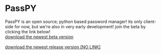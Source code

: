 <html>
<body>

<h1>PassPY</h1>
<p>PassPY is an open source; python based password manager! its only client-side for now, but we're also in very early development! join the beta by clicking the link below!
  <br> <a href="https://drive.google.com/uc?export=download&id=1OAIHT8MA4Friq6Poy2e814RJV8Pvs7HI" title="download passPY beta">download the newest beta version</a> <br> <br> <a href="" title="download passPY release">download the newest release version [NO LINK]</a> <br> </p>

</body>
</html>
